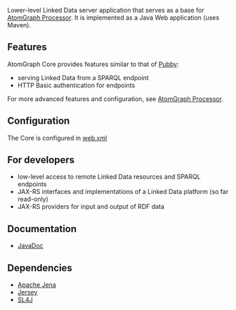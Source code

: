 Lower-level Linked Data server application that serves as a base for [AtomGraph Processor](../Processor). It is implemented as a Java Web application (uses Maven).

Features
--------

AtomGraph Core provides features similar to that of [Pubby](http://wifo5-03.informatik.uni-mannheim.de/pubby/):
* serving Linked Data from a SPARQL endpoint
* HTTP Basic authentication for endpoints
 
For more advanced features and configuration, see [AtomGraph Processor](../Processor).

Configuration
-------------

The Core is configured in [web.xml](../../blob/master/src/main/webapp/WEB-INF/web.xml)

For developers
--------------
* low-level access to remote Linked Data resources and SPARQL endpoints
* JAX-RS interfaces and implementations of a Linked Data platform (so far read-only)
* JAX-RS providers for input and output of RDF data

Documentation
-------------
* [JavaDoc](http://graphity.github.io/graphity-core/apidocs/)

Dependencies
--------------

* [Apache Jena](http://jena.apache.org)
* [Jersey](http://jersey.java.net)
* [SL4J](http://www.slf4j.org)
